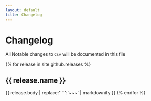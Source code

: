 ```yaml
---
layout: default
title: Changelog
---
```


# Changelog

All Notable changes to `Csv` will be documented in this file

{% for release in site.github.releases %}
## {{ release.name }}
{{ release.body | replace:'```':'~~~' | markdownify }}
{% endfor %}